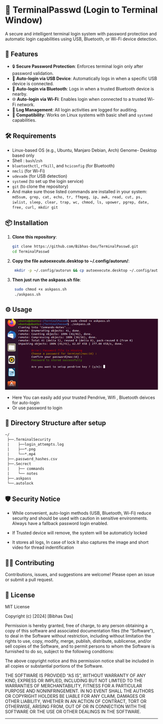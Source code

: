 
# 🔐 TerminalPasswd (Login to Terminal Window)

A secure and intelligent terminal login system with password protection and automatic login capabilities using USB, Bluetooth, or Wi-Fi device detection.

## 🚀 Features

* 🔒 **Secure Password Protection**: Enforces terminal login only after password validation.
* 🔌 **Auto-login via USB Device**: Automatically logs in when a specific USB device is connected.
* 📶 **Auto-login via Bluetooth**: Logs in when a trusted Bluetooth device is nearby.
* 🌐 **Auto-login via Wi-Fi**: Enables login when connected to a trusted Wi-Fi network.
* 📄 **Log Management**: All login activities are logged for auditing.
* 🧪 **Compatibility**: Works on Linux systems with basic shell and `systemd` capabilities.

## 🛠️ Requirements

* Linux-based OS (e.g., Ubuntu, Manjaro Debian, Arch) Genome- Desktop based only
* Shell : `bash`/`zsh`
* `bluetoothctl`, `rfkill`, and `hciconfig` (for Bluetooth)
* `nmcli` (for Wi-Fi)
* `udevadm` (for USB detection)
* `systemd` (to set up the login service)
* `git` (to clone the repository)
* And make sure those listed commands are installed in your system: `md5sum, grep, cat, echo, tr, ffmpeg, ip, awk, read, cut, ps, iwlist, sleep, clear, trap, wc, chmod, ls, upower, pgrep, date, free, curl, mkdir git`

## 📦 Installation

1. **Clone this repository**:

   ```bash
   git clone https://github.com/Bibhas-Das/TerminalPasswd.git
   cd TerminalPasswd
   ```

2. **Copy the file autoexecute.desktop to ~/.config/autorun/**:
   
   ```bash
    mkdir -p ~/.config/autorun && cp autoexecute.desktop ~/.config/autorun/ 
   ```
   
3. **Then just run the askpass.sh file**:

   ```bash
    sudo chmod +x askpass.sh
    ./askpass.sh 
   ```

## ⚙️ Usage

  ![Screenshot of the program](images/image1.png)


 * Here You can easily add your trusted Pendrive, Wifi , Bluetooth deivces for auto-login
 * Or use password to login 
 
## 📁 Directory Structure after setup

```
~/
 ├──.TerminalSecurity
 |    ├──login_attempts.log
 |    ├──*.png
 |    └──*.mp4
 ├──.password_hashes.csv
 ├──.Secrect
 |    ├── commands
 |    └── notes
 ├──.askpass
 └──.autolock

```

## 🛡️ Security Notice

* While convenient, auto-login methods (USB, Bluetooth, Wi-Fi) reduce security and should be used with caution in sensitive environments. Always have a fallback password login enabled.

* If Trusted device will remove, the system will be automaticly locked
* It stores all logs, In case of lock It also captures the image and short video for thread indentification


## 🧑‍💻 Contributing

Contributions, issues, and suggestions are welcome! Please open an issue or submit a pull request.

## 📜 License

MIT License

Copyright (c) [2024] [Bibhas Das]

Permission is hereby granted, free of charge, to any person obtaining a copy
of this software and associated documentation files (the “Software”), to deal
in the Software without restriction, including without limitation the rights
to use, copy, modify, merge, publish, distribute, sublicense, and/or sell
copies of the Software, and to permit persons to whom the Software is
furnished to do so, subject to the following conditions:

The above copyright notice and this permission notice shall be included in
all copies or substantial portions of the Software.

THE SOFTWARE IS PROVIDED “AS IS”, WITHOUT WARRANTY OF ANY KIND, EXPRESS OR
IMPLIED, INCLUDING BUT NOT LIMITED TO THE WARRANTIES OF MERCHANTABILITY,
FITNESS FOR A PARTICULAR PURPOSE AND NONINFRINGEMENT. IN NO EVENT SHALL THE
AUTHORS OR COPYRIGHT HOLDERS BE LIABLE FOR ANY CLAIM, DAMAGES OR OTHER
LIABILITY, WHETHER IN AN ACTION OF CONTRACT, TORT OR OTHERWISE, ARISING FROM,
OUT OF OR IN CONNECTION WITH THE SOFTWARE OR THE USE OR OTHER DEALINGS IN
THE SOFTWARE.

---
